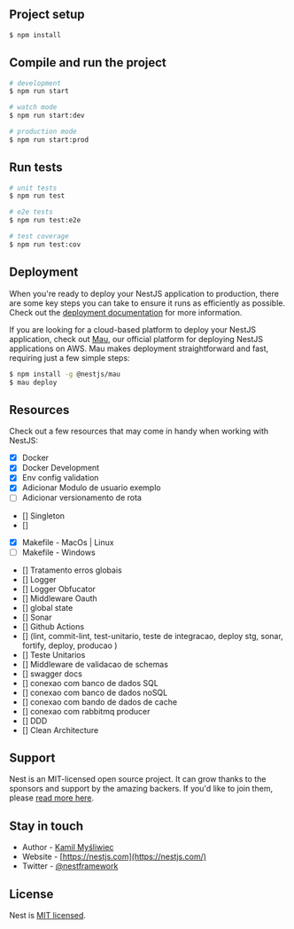 ## Project setup

```bash
$ npm install
```

## Compile and run the project

```bash
# development
$ npm run start

# watch mode
$ npm run start:dev

# production mode
$ npm run start:prod
```

## Run tests

```bash
# unit tests
$ npm run test

# e2e tests
$ npm run test:e2e

# test coverage
$ npm run test:cov
```

## Deployment

When you're ready to deploy your NestJS application to production, there are some key steps you can take to ensure it runs as efficiently as possible. Check out the [deployment documentation](https://docs.nestjs.com/deployment) for more information.

If you are looking for a cloud-based platform to deploy your NestJS application, check out [Mau](https://mau.nestjs.com), our official platform for deploying NestJS applications on AWS. Mau makes deployment straightforward and fast, requiring just a few simple steps:

```bash
$ npm install -g @nestjs/mau
$ mau deploy
```

## Resources

Check out a few resources that may come in handy when working with NestJS:
- [x] Docker 
- [x] Docker Development
- [x] Env config validation 
- [x] Adicionar Modulo de usuario exemplo
- [ ] Adicionar versionamento de rota
- [] Singleton
- [] 
- [x] Makefile - MacOs | Linux 
- [ ] Makefile - Windows
- [] Tratamento erros globais
- [] Logger 
- [] Logger Obfucator 
- [] Middleware Oauth 
- [] global state 
- [] Sonar 
- [] Github Actions 
- [] (lint, commit-lint, test-unitario, teste de integracao, deploy stg, sonar, fortify, deploy, producao ) 
- [] Teste Unitarios 
- [] Middleware de validacao de schemas 
- [] swagger docs 
- [] conexao com banco de dados SQL 
- [] conexao com banco de dados noSQL 
- [] conexao com bando de dados de cache 
- [] conexao com rabbitmq producer
- [] DDD
- [] Clean Architecture
## Support

Nest is an MIT-licensed open source project. It can grow thanks to the sponsors and support by the amazing backers. If you'd like to join them, please [read more here](https://docs.nestjs.com/support).

## Stay in touch

- Author - [Kamil Myśliwiec](https://twitter.com/kammysliwiec)
- Website - [https://nestjs.com](https://nestjs.com/)
- Twitter - [@nestframework](https://twitter.com/nestframework)

## License

Nest is [MIT licensed](https://github.com/nestjs/nest/blob/master/LICENSE).

